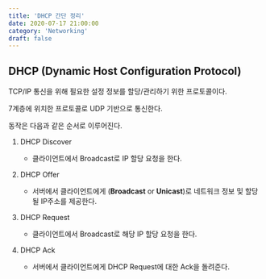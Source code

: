 ```yaml
---
title: 'DHCP 간단 정리'
date: 2020-07-17 21:00:00
category: 'Networking'
draft: false
---
```

## DHCP (Dynamic Host Configuration Protocol)

TCP/IP 통신을 위해 필요한 설정 정보를 할당/관리하기 위한 프로토콜이다.

7계층에 위치한 프로토콜로 UDP 기반으로 통신한다.

동작은 다음과 같은 순서로 이루어진다.

1. DHCP Discover
    - 클라이언트에서 Broadcast로 IP 할당 요청을 한다.

2. DHCP Offer
    - 서버에서 클라이언트에게 (**Broadcast** or **Unicast**)로 네트워크 정보 및 할당될 IP주소를 제공한다.

3. DHCP Request
    - 클라이언트에서 Broadcast로 해당 IP 할당 요청을 한다.
    
4. DHCP Ack
    - 서버에서 클라이언트에게 DHCP Request에 대한 Ack을 돌려준다.